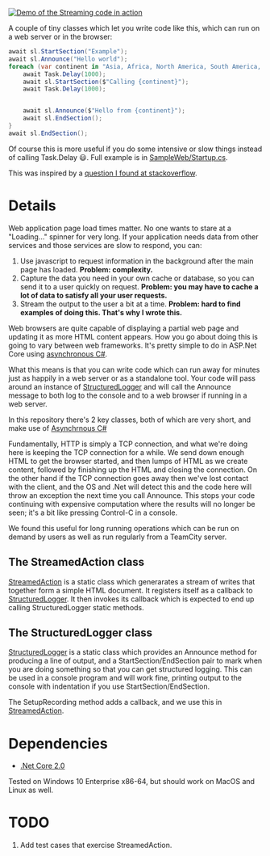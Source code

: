 [![Demo of the Streaming code in action](https://i.imgur.com/HwCWR6p.png)](https://youtu.be/5oReOatUnks)

A couple of tiny classes which let you write code like this, 
which can run on a web server or in the browser:

```csharp
await sl.StartSection("Example");
await sl.Announce("Hello world");
foreach (var continent in "Asia, Africa, North America, South America, Antarctica, Europe, Australia".Split(", ")) {
    await Task.Delay(1000);
    await sl.StartSection($"Calling {continent}");
    await Task.Delay(1000);


    await sl.Announce($"Hello from {continent}");
    await sl.EndSection();
}
await sl.EndSection();
```


Of course this is more useful if you do some intensive or slow things 
instead of calling Task.Delay :smiley:. Full example is in 
[SampleWeb/Startup.cs](SampleWeb/Startup.cs).

This was inspired by a [question I found at stackoverflow](https://stackoverflow.com/questions/42722936/asp-net-core-1-1-chunked-responses).

# Details

Web application page load times matter. No one wants to stare at a 
"Loading..." spinner for very long. If your application needs data 
from other services and those services are slow to respond, you can:

1. Use javascript to request information in the background after the main 
page has loaded. **Problem: complexity.**
1. Capture the data you need in your own cache or database, so you can send 
it to a user quickly on request. **Problem: you may have to cache a lot of 
data to satisfy all your user requests.**
1. Stream the output to the user a bit at a time. **Problem: hard to find 
examples of doing this. That's why I wrote this.**

Web browsers are quite capable of displaying a partial web page and updating it 
as more HTML content appears. How you go about doing this is going to vary 
between web frameworks. It's pretty simple to do in ASP.Net Core using
[asynchronous C#](https://docs.microsoft.com/en-us/dotnet/csharp/async).

What this means is that you can write code which can run away for minutes 
just as happily in a web server or as a standalone tool. Your code will pass
around an instance of [StructuredLogger](Lib/StructuredLogger.cs) and will call
the Announce message to both log to the console and to a web browser if
running in a web server.

In this repository there's 2 key classes, both of which are very short, and
make use of [Asynchrnous C#](https://docs.microsoft.com/en-us/dotnet/csharp/async)

Fundamentally, HTTP is simply a TCP connection, and what we're doing here
is keeping the TCP connection for a while. We send down enough HTML to get
the browser started, and then lumps of HTML as we create content, followed by
finishing up the HTML and closing the connection. On the other hand if the
TCP connection goes away then we've lost contact with the client, and the OS
and .Net will detect this and the code here will throw an exception the next
time you call Announce. This stops your code continuing with expensive computation
where the results will no longer be seen; it's a bit like pressing Control-C in a
console.

We found this useful for long running operations which can be run on demand by
users as well as run regularly from a TeamCity server. 

## The StreamedAction class

[StreamedAction](Lib/StreamedAction.cs) is a static class which generarates
a stream of writes that together form a simple HTML document. It registers
itself as a callback to [StructuredLogger](Lib/StructuredLogger.cs). 
It then invokes its callback which is expected to end up calling StructuredLogger 
static methods.

## The StructuredLogger class

[StructuredLogger](Lib/StructuredLogger.cs) is a static class which provides
an Announce method for producing a line of output, and a StartSection/EndSection
pair to mark when you are doing something so that you can get structured logging.
This can be used in a console program and will work fine, printing output to the 
console with indentation if you use StartSection/EndSection. 

The SetupRecording method adds a callback, and we use this in
[StreamedAction](Lib/StreamedAction.cs).

# Dependencies

* [.Net Core 2.0](https://github.com/dotnet/core/blob/master/release-notes/download-archives/2.0.0-download.md)

Tested on Windows 10 Enterprise x86-64, but should work on MacOS and Linux as well.

# TODO 

1. Add test cases that exercise StreamedAction.
